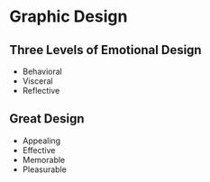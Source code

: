 # Graphic Design

## Three Levels of Emotional Design

- Behavioral
- Visceral
- Reflective

## Great Design

- Appealing
- Effective
- Memorable
- Pleasurable
